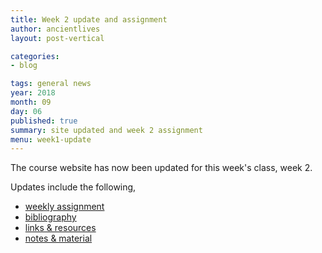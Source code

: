 ```yaml
---
title: Week 2 update and assignment
author: ancientlives
layout: post-vertical

categories:
- blog

tags: general news
year: 2018
month: 09
day: 06
published: true
summary: site updated and week 2 assignment
menu: week1-update
---
```


The course website has now been updated for this week's class, week 2.

Updates include the following,

* [weekly assignment](/weekly_assignment)
* [bibliography](/bibliography)
* [links & resources](/links)
* [notes & material](/notes)
